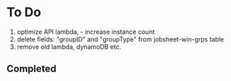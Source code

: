 # To Do

1. optimize API lambda, - increase instance count
1. delete fields: "groupID" and "groupType" from jobsheet-win-grps table
1. remove old lambda, dynamoDB etc.

## Completed
